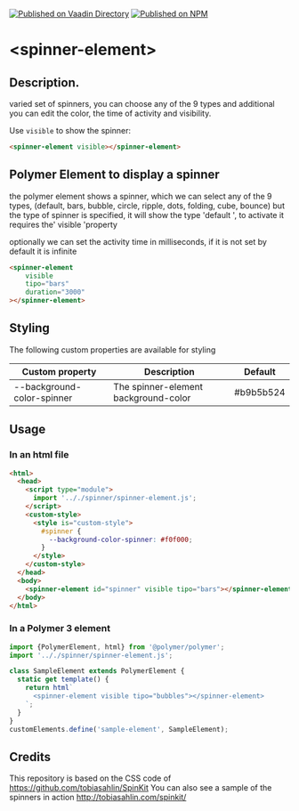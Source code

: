 [![Published on Vaadin  Directory](https://img.shields.io/badge/Vaadin%20Directory-published-00b4f0.svg)](https://vaadin.com/directory/component/dacelislspinners)
[![Published on NPM](https://img.shields.io/badge/NPM-Published-red.svg)](https://www.npmjs.com/package/spinner-element)


# \<spinner-element\>


## Description.

varied set of spinners, you can choose any of the 9 types and additional you can edit the color, the time of activity and visibility.

Use `visible` to show the spinner:

```html
<spinner-element visible></spinner-element>
```

## Polymer Element to display a spinner

the polymer element shows a spinner, which we can select any of the 9 types, (default, bars, bubble, circle, ripple, dots, folding, cube, bounce) but the type of spinner is specified, it will show the type 'default ', to activate it requires the' visible 'property

optionally we can set the activity time in milliseconds, if it is not set by default it is infinite

```html
<spinner-element 
    visible 
    tipo="bars"
    duration="3000"
></spinner-element>
```

## Styling
The following custom properties are available for styling

Custom property | Description | Default
----------------|-------------|---------
--background-color-spinner | The spinner-element background-color | #b9b5b524

## Usage

### In an html file
```html
<html>
  <head>
    <script type="module">
      import '.././spinner/spinner-element.js';
    </script>
    <custom-style>
      <style is="custom-style">
        #spinner {
          --background-color-spinner: #f0f000;
        }
      </style>
    </custom-style>
  </head>
  <body>
    <spinner-element id="spinner" visible tipo="bars"></spinner-element>
  </body>
</html>
```

### In a Polymer 3 element
```js
import {PolymerElement, html} from '@polymer/polymer';
import '.././spinner/spinner-element.js';

class SampleElement extends PolymerElement {
  static get template() {
    return html`
      <spinner-element visible tipo="bubbles"></spinner-element>
    `;
  }
}
customElements.define('sample-element', SampleElement);
```

## Credits

This repository is based on the CSS code of https://github.com/tobiasahlin/SpinKit
You can also see a sample of the spinners in action http://tobiasahlin.com/spinkit/